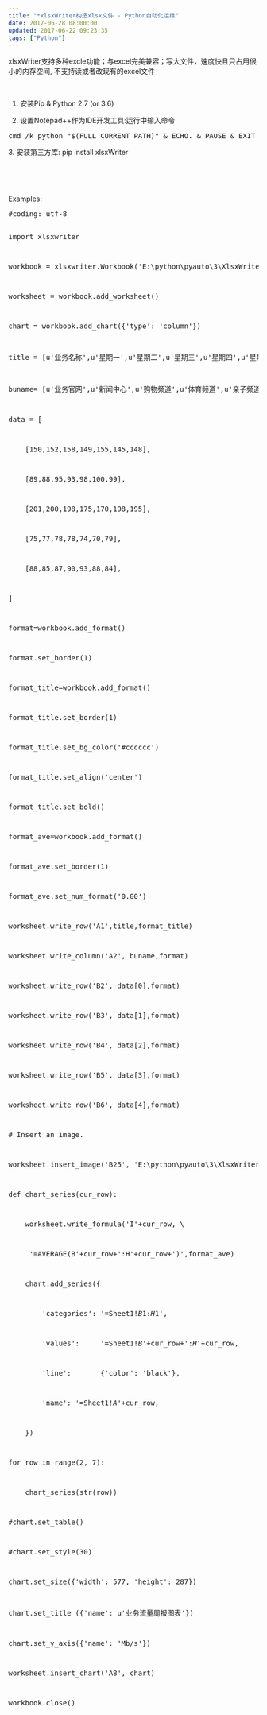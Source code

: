 ```yaml
---
title: "*xlsxWriter构造xlsx文件 - Python自动化运维"
date: 2017-06-28 08:00:00
updated: 2017-06-22 09:23:35
tags: ["Python"]
---
```

<p>xlsxWriter支持多种excle功能；与excel完美兼容；写大文件，速度快且只占用很小的内存空间, 不支持读或者改现有的excel文件</p><p><br/></p><ol class=" list-paddingleft-2" style="list-style-type: decimal;"><li><p>安装Pip &amp; Python 2.7 (or 3.6)</p></li><li><p>设置Notepad++作为IDE开发工具:运行中输入命令&nbsp;</p></li></ol><pre class="brush:bash;toolbar:false">cmd&nbsp;/k&nbsp;python&nbsp;&quot;$(FULL_CURRENT_PATH)&quot;&nbsp;&amp;&nbsp;ECHO.&nbsp;&amp;&nbsp;PAUSE&nbsp;&amp;&nbsp;EXIT</pre><p>3. 安装第三方库:&nbsp;pip install&nbsp;xlsxWriter</p><p><br/></p><p><br/></p><p>Examples:</p><pre class="brush:python;toolbar:false">#coding:&nbsp;utf-8
import&nbsp;xlsxwriter

workbook&nbsp;=&nbsp;xlsxwriter.Workbook(&#39;E:\\python\\pyauto\\3\\XlsxWriter\\chart.xlsx&#39;)
worksheet&nbsp;=&nbsp;workbook.add_worksheet()

chart&nbsp;=&nbsp;workbook.add_chart({&#39;type&#39;:&nbsp;&#39;column&#39;})

title&nbsp;=&nbsp;[u&#39;业务名称&#39;,u&#39;星期一&#39;,u&#39;星期二&#39;,u&#39;星期三&#39;,u&#39;星期四&#39;,u&#39;星期五&#39;,u&#39;星期六&#39;,u&#39;星期日&#39;,u&#39;平均流量&#39;]
buname=&nbsp;[u&#39;业务官网&#39;,u&#39;新闻中心&#39;,u&#39;购物频道&#39;,u&#39;体育频道&#39;,u&#39;亲子频道&#39;]

data&nbsp;=&nbsp;[
&nbsp;&nbsp;&nbsp;&nbsp;[150,152,158,149,155,145,148],
&nbsp;&nbsp;&nbsp;&nbsp;[89,88,95,93,98,100,99],
&nbsp;&nbsp;&nbsp;&nbsp;[201,200,198,175,170,198,195],
&nbsp;&nbsp;&nbsp;&nbsp;[75,77,78,78,74,70,79],
&nbsp;&nbsp;&nbsp;&nbsp;[88,85,87,90,93,88,84],
]
format=workbook.add_format()
format.set_border(1)

format_title=workbook.add_format()
format_title.set_border(1)
format_title.set_bg_color(&#39;#cccccc&#39;)
format_title.set_align(&#39;center&#39;)
format_title.set_bold()

format_ave=workbook.add_format()
format_ave.set_border(1)
format_ave.set_num_format(&#39;0.00&#39;)

worksheet.write_row(&#39;A1&#39;,title,format_title)
worksheet.write_column(&#39;A2&#39;,&nbsp;buname,format)
worksheet.write_row(&#39;B2&#39;,&nbsp;data[0],format)
worksheet.write_row(&#39;B3&#39;,&nbsp;data[1],format)
worksheet.write_row(&#39;B4&#39;,&nbsp;data[2],format)
worksheet.write_row(&#39;B5&#39;,&nbsp;data[3],format)
worksheet.write_row(&#39;B6&#39;,&nbsp;data[4],format)
#&nbsp;Insert&nbsp;an&nbsp;image.
worksheet.insert_image(&#39;B25&#39;,&nbsp;&#39;E:\\python\\pyauto\\3\\XlsxWriter\\img\\python-logo.png&#39;)

def&nbsp;chart_series(cur_row):
&nbsp;&nbsp;&nbsp;&nbsp;worksheet.write_formula(&#39;I&#39;+cur_row,&nbsp;\
&nbsp;&nbsp;&nbsp;&nbsp;&nbsp;&#39;=AVERAGE(B&#39;+cur_row+&#39;:H&#39;+cur_row+&#39;)&#39;,format_ave)
&nbsp;&nbsp;&nbsp;&nbsp;chart.add_series({
&nbsp;&nbsp;&nbsp;&nbsp;&nbsp;&nbsp;&nbsp;&nbsp;&#39;categories&#39;:&nbsp;&#39;=Sheet1!$B$1:$H$1&#39;,
&nbsp;&nbsp;&nbsp;&nbsp;&nbsp;&nbsp;&nbsp;&nbsp;&#39;values&#39;:&nbsp;&nbsp;&nbsp;&nbsp;&nbsp;&#39;=Sheet1!$B$&#39;+cur_row+&#39;:$H$&#39;+cur_row,
&nbsp;&nbsp;&nbsp;&nbsp;&nbsp;&nbsp;&nbsp;&nbsp;&#39;line&#39;:&nbsp;&nbsp;&nbsp;&nbsp;&nbsp;&nbsp;&nbsp;{&#39;color&#39;:&nbsp;&#39;black&#39;},
&nbsp;&nbsp;&nbsp;&nbsp;&nbsp;&nbsp;&nbsp;&nbsp;&#39;name&#39;:	&#39;=Sheet1!$A$&#39;+cur_row,
&nbsp;&nbsp;&nbsp;&nbsp;})

for&nbsp;row&nbsp;in&nbsp;range(2,&nbsp;7):
&nbsp;&nbsp;&nbsp;&nbsp;chart_series(str(row))

#chart.set_table()
#chart.set_style(30)
chart.set_size({&#39;width&#39;:&nbsp;577,&nbsp;&#39;height&#39;:&nbsp;287})
chart.set_title&nbsp;({&#39;name&#39;:&nbsp;u&#39;业务流量周报图表&#39;})
chart.set_y_axis({&#39;name&#39;:&nbsp;&#39;Mb/s&#39;})

worksheet.insert_chart(&#39;A8&#39;,&nbsp;chart)
workbook.close()</pre><p><br/></p>
